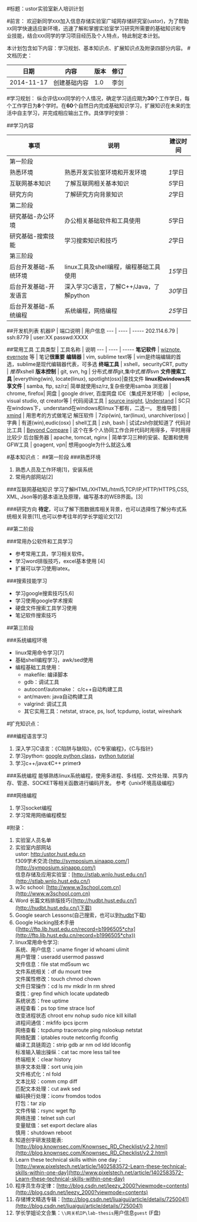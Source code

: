 #标题：ustor实验室新人培训计划

#前言：
欢迎新同学`XXX`加入信息存储实验室广域网存储研究室(ustor)，为了帮助`XX`同学快速适应新环境，迅速了解和掌握实验室学习研究所需要的基础知识和专业技能，结合`XXX`同学的学习项目经历及个人特点，特此制定本计划。

本计划包含如下内容：学习规划、基本知识点、扩展知识点及附录四部分内容。
#文档历史：

日期 | 内容 | 版本 | 修订
---- | -- | -----|------
2014-11-17|创建基础内容| 1.0 | 李剑


#学习规划：
纵合评估`XXX`同学的个人情况，确定学习适应期为**30**个工作学日，每个工作学日为**8**个学时。在**60**个自然日内完成基础知识学习，扩展知识在未来的生活中自主学习，并完成相应输出工作。具体学时安排：

##学习内容

事项 | 说明 | 建议时间 
--- | ---- | -----
第一阶段  |
熟悉环境  | 熟悉开发实验室环境和开发环境 | *1*学日  
互联网基本知识 | 了解互联网相关基本知识 | *5*学日  
研究方向 | 了解研究方向背景知识 | *2*学日  
第二阶段 | 
研究基础-办公环境 | 办公相关基础软件和工具使用 | *5*学日 
研究基础-搜索技能 | 学习搜索知识和技巧 | *2*学日   
第三阶段  |
后台开发基础-系统环境 | linux工具及shell编程，编程基础工具使用 | *15*学日
后台开发基础-开发语言 | 深入学习C语言，了解C++/Java，了解python | *30*学日
后台开发基础-系统编程 | 系统编程，网络编程 | *25*学日
 
##开发机列表
机器IP | 端口说明 | 用户信息 
--- | ---- | -----
202.114.6.79 | ssh:8779 | user:XX passwd:XXXX

##常用工具
工具类型 | 工具名称 | 说明 
--- | ---- | -----
**笔记软件** | [wiznote](http://wiz.cn/), [evernote](https://evernote.com/intl/zh-cn/) 等 | 笔记**很重要**
**编辑器** | vim, sublime text等 | vim是终端编辑的首选，sublime是现代编辑器代表，可多选 
**终端工具** | xshell，securityCRT, putty | *推荐*xshell
**版本控制** | git, svn, hg | 分布式*推荐*git,集中式*推荐*svn
**文件搜索工具** |everything(win), locate(linux), spotlight(osx)|查找文件
**linux和windows共享文件** | samba, ftp, sz/rz| 简单就使用sz/rz,复杂些使用samba
浏览器 | chrome, firefox|
网盘  | google driver, 百度网盘
IDE（集成开发环境） | eclipse, visual studio, qt creator等 |
代码阅读工具 | [source insight](http://www.sourceinsight.com/), [Understand](https://scitools.com/) | SC只在windows下，understand在windows和linux下都有，二选一。
思维导图 | [xmind](http://www.xmind.net/) | 用思考的方式做笔记
解压软件 | 7zip(win), tar(linux), unarchiver(osx) |
字典 | 有道(win),eudic(osx) |
shell工具 | zsh, bash | 试试zsh你就知道了
代码对比工具 |  [Beyond Compare](http://www.scootersoftware.com/) | 这个在多个人协同工作合并代码时用得多，平时用得比较少
后台服务器 | apache, tomcat, nginx | 简单学习三种的安装、配置和使用
GFW工具 | goagent, vpn| 想用google为什么就这么难

#基本知识点：
##第一阶段
###熟悉环境
1. 熟悉人员及工作环境[1]，安装系统
2. 常用内部网站[2]

###互联网基础知识
学习了解HTML/XHTML/html5,TCP/IP,HTTP/HTTPS,CSS, XML, Json等的基本语法及原理，编写基本的WEB界面。[3]

###研究方向
**待定**，可以了解下图数据库相关背景，也可以选择性了解分布式系统相关背景[11],也可以参考往年的学长学姐论文[12]

##第二阶段

###常用办公软件和工具学习
* 参考常用工具，学习相关软件。  
* 学习word排版技巧，excel基本使用 [4]
* 扩展可以学习使用latex。

###搜索技能学习
* 学习google搜索技巧[5,6]
* 学习使用google学术搜索
* 硬盘文件搜索工具学习使用
* 笔记软件搜索技巧

##第三阶段

###系统编程环境
* linux常用命令学习[7]
* 基础shell编程学习，awk/sed使用
* 编程基础工具使用：
	- makefile: 编译脚本
	- gdb：调试工具 
	- autoconf/automake： c/c++自动构建工具
	- ant/maven: java自动构建工具
	- valgrind: 调试工具
	- 其它实用工具：netstat, strace, ps, lsof, tcpdump, iostat, wireshark

#扩充知识点：

###编程语言学习
1. 深入学习C语言：《C陷阱与缺陷》，《C专家编程》，《C与指针》
2. 学习python: [google python class](https://developers.google.com/edu/python/)，[python tutorial](https://docs.python.org/2/tutorial/)
3. 学习c++/java:《C++ primer》

###系统编程
能够熟练linux系统编程，使用多进程、多线程、文件处理、共享内存、管道、SOCKET等相关函数进行编码开发。 
参考《unix环境高级编程》

###网络编程
1. 学习socket编程
2. 学习常用网络编程模型

#附录：
1. 实验室人员名单
2. 实验室内部网站  
ustor: [http:/ustor.hust.edu.cn](http:/ustor.hust.edu.cn)  
f309学术交流:[http://symposium.sinaapp.com/](http://symposium.sinaapp.com/)  
信息存储及应用实验室：[http://stlab.wnlo.hust.edu.cn/](http://stlab.wnlo.hust.edu.cn/)
3. w3c school: [http://www.w3school.com.cn](http://www.w3school.com.cn)
4. Word 长篇文档排版技巧([http://hudbt.hust.edu.cn/](http://hudbt.hust.edu.cn/)下载)
5. Google search Lessons(自己搜索，也可以到[hudbt](http://hudbt.hust.edu.cn/)下载)
6. Google Hacking技术手册([http://ftp.lib.hust.edu.cn/record=b1996505*chx](http://ftp.lib.hust.edu.cn/record=b1996505*chx))
7. linux常用命令学习:  
    系统、用户信息：uname  finger id  whoami  ulimit  
    用户管理：useradd usermod passwd   
    文件信息：file stat md5sum wc  
    文件系统相关：df du mount tree  
    文件属性修改：touch chmod chown  
    文件日常操作：cd ls mv mkdir ln rm shred  
    查找：grep find which locate updatedb  
    系统状态：free uptime  
    进程查看：ps top time strace lsof  
    改变进程状态 chroot env nohup sudo nice kill killall  
    进程间通信：mkfifo ipcs ipcrm  
    网络查看：tcpdump traceroute ping nslookup netstat  
    网络配置：iptables route netconfig ifconfig  
    编译工具链周边：strip gdb ar nm od ldd ldconfig  
    标准输入输出操纵：cat tac more less tail tee  
    终端相关：clear history  
    排序文本处理：sort uniq join  
    文件格式化：nl fold  
    文本比较：comm cmp diff  
    匹配文本处理：cut awk sed  
    编码换行处理：iconv fromdos todos  
    打包：tar zip  
    文件传输：rsync wget ftp  
    网络连接：telnet ssh curl  
    变量赋值：set export declare alias  
    慎用：shutdown reboot  
8. 知道创宇研发技能表:[http://blog.knownsec.com/Knownsec_RD_Checklist/v2.2.html](http://blog.knownsec.com/Knownsec_RD_Checklist/v2.2.html)
9. Learn these technical skills within one day：[http://www.pixelstech.net/article/1402583572-Learn-these-technical-skills-within-one-day](http://www.pixelstech.net/article/1402583572-Learn-these-technical-skills-within-one-day)
10. 程序员生存定律：[http://blog.csdn.net/leezy_2000?viewmode=contents](http://blog.csdn.net/leezy_2000?viewmode=contents)
11. 存储博文精选专辑：[http://blog.csdn.net/liuaigui/article/details/7250041](http://blog.csdn.net/liuaigui/article/details/7250041)
12. 学长学姐论文合集：`\\网关机IP\lab-thesis`用户信息`guest` (F盘)
